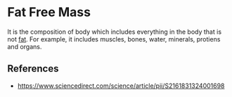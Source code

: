# Fat Free Mass

It is the composition of body which includes everything in the body that is not [fat](/health/fat). For example, it includes muscles, bones, water, minerals, protiens and organs.

## References

- https://www.sciencedirect.com/science/article/pii/S2161831324001698
